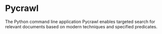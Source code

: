 # Pycrawl
The Python command line application Pycrawl enables targeted search for relevant documents based on modern techniques and specified predicates.
